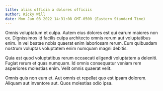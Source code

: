 ```yaml
---
title: alias officia a dolores officiis
author: Ricky Will
date: Mon Jan 03 2022 14:31:08 GMT-0500 (Eastern Standard Time)
---
```

Omnis voluptatum et culpa. Autem eius dolores est qui earum maiores non ex. Dignissimos id facilis culpa architecto omnis rerum aut voluptatibus enim. In vel beatae nobis quaerat enim laboriosam rerum. Eum quibusdam nostrum voluptas voluptatem enim numquam magni debitis.

 Quia est quod voluptatibus rerum occaecati eligendi voluptatem a deleniti. Fugiat rerum et quas numquam. Id omnis consequatur veniam rem asperiores molestias enim. Velit omnis quaerat velit.

 Omnis quis non eum et. Aut omnis et repellat quo est ipsam dolorem. Aliquam aut inventore aut. Quos molestias odio ipsa.